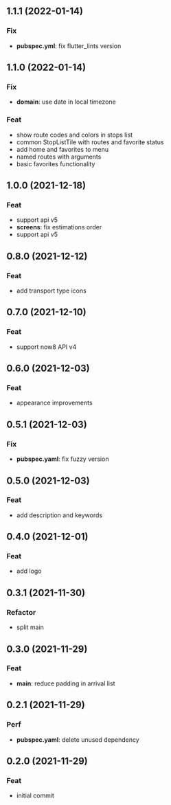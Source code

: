 ## 1.1.1 (2022-01-14)

### Fix

- **pubspec.yml**: fix flutter_lints version

## 1.1.0 (2022-01-14)

### Fix

- **domain**: use date in local timezone

### Feat

- show route codes and colors in stops list
- common StopListTile with routes and favorite status
- add home and favorites to menu
- named routes with arguments
- basic favorites functionality

## 1.0.0 (2021-12-18)

### Feat

- support api v5
- **screens**: fix estimations order
- support api v5

## 0.8.0 (2021-12-12)

### Feat

- add transport type icons

## 0.7.0 (2021-12-10)

### Feat

- support now8 API v4

## 0.6.0 (2021-12-03)

### Feat

- appearance improvements

## 0.5.1 (2021-12-03)

### Fix

- **pubspec.yaml**: fix fuzzy version

## 0.5.0 (2021-12-03)

### Feat

- add description and keywords

## 0.4.0 (2021-12-01)

### Feat

- add logo

## 0.3.1 (2021-11-30)

### Refactor

- split main

## 0.3.0 (2021-11-29)

### Feat

- **main**: reduce padding in arrival list

## 0.2.1 (2021-11-29)

### Perf

- **pubspec.yaml**: delete unused dependency

## 0.2.0 (2021-11-29)

### Feat

- initial commit
